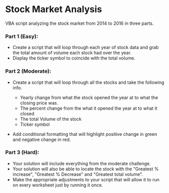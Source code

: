 # Stock Market Analysis

VBA script analyzing the stock market from 2014 to 2016 in three parts.

### Part 1 (Easy):
* Create a script that will loop through each year of stock data and grab the total amount of volume each stock had over the year.
* Display the ticker symbol to coincide with the total volume.

### Part 2 (Moderate):
* Create a script that will loop through all the stocks and take the following info.

	* Yearly change from what the stock opened the year at to what the closing price was.
	* The percent change from the what it opened the year at to what it closed
	* The total Volume of the stock
	* Ticker symbol
* Add conditional formatting that will highlight positive change in green and negative change in red.

### Part 3 (Hard):
* Your solution will include everything from the moderate challenge.
* Your solution will also be able to locate the stock with the "Greatest % increase", "Greatest % Decrease" and "Greatest total volume".
* Make the appropriate adjustments to your script that will allow it to run on every worksheet just by running it once.